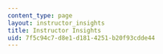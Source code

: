 ```yaml
---
content_type: page
layout: instructor_insights
title: Instructor Insights
uid: 7f5c94c7-d8e1-d181-4251-b20f93cdde44
---
```


